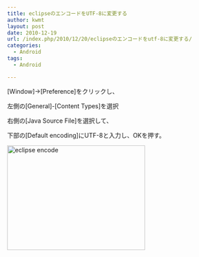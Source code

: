 ```yaml
---
title: eclipseのエンコードをUTF-8に変更する
author: kwmt
layout: post
date: 2010-12-19
url: /index.php/2010/12/20/eclipseのエンコードをutf-8に変更する/
categories:
  - Android
tags:
  - Android

---
```

[Window]→[Preference]をクリックし、
  
左側の[General]-[Content Types]を選択
  
右側の[Java Source File]を選択して、
  
下部の[Default encoding]にUTF-8と入力し、OKを押す。
  
<img
src="http://androg.up.seesaa.net/image/eclipse_encode-thumbnail2.png" width="320" height="243" border="0" border="0"
align="" alt="eclipse encode"
pbsrc="http://androg.up.seesaa.net/image/eclipse_encode.png"
class="PopBoxImageSmall"
onclick="Pop(this,100,'PopBoxImageLarge');" />